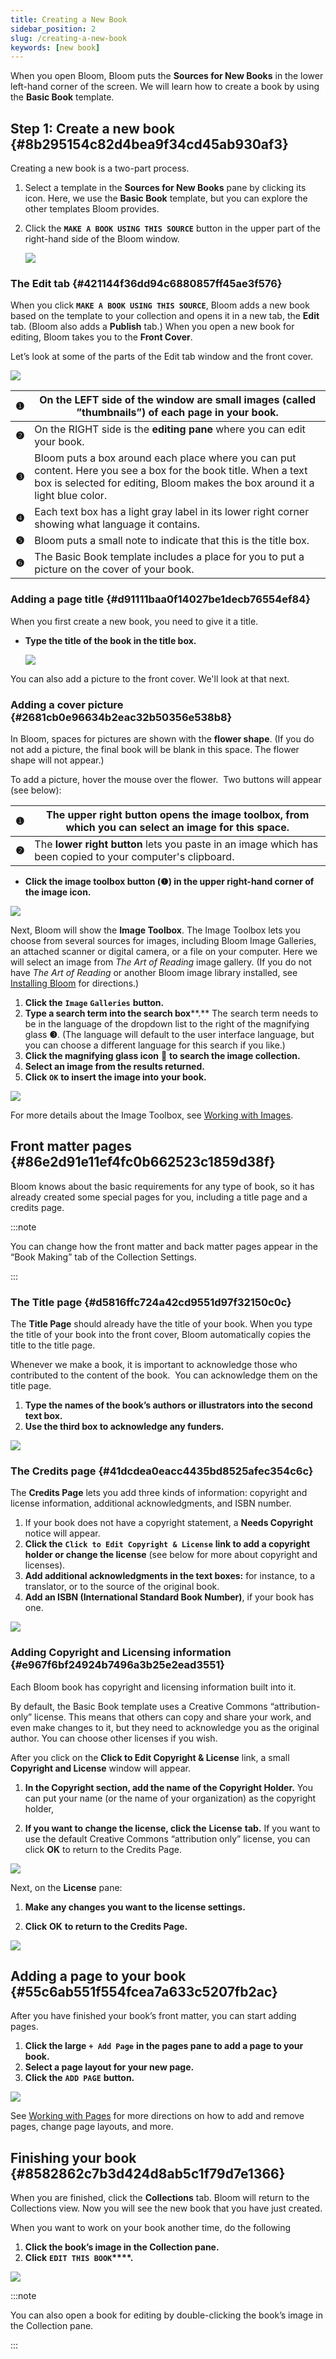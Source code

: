```yaml
---
title: Creating a New Book
sidebar_position: 2
slug: /creating-a-new-book
keywords: [new book]
---
```




When you open Bloom, Bloom puts the **Sources for New Books** in the lower left-hand corner of the screen. We will learn how to create a book by using the **Basic Book** template.


## Step 1: Create a new book {#8b295154c82d4bea9f34cd45ab930af3}


Creating a new book is a two-part process.

1. Select a template in the **Sources for New Books** pane by clicking its icon. Here, we use the **Basic Book** template, but you can explore the other templates Bloom provides.
2. Click the **`MAKE A BOOK USING THIS SOURCE`** button in the upper part of the right-hand side of the Bloom window.

	![](./1030892351.png)


### The Edit tab {#421144f36dd94c6880857ff45ae3f576}


When you click **`MAKE A BOOK USING THIS SOURCE`**, Bloom adds a new book based on the template to your collection and opens it in a new tab, the **Edit** tab. (Bloom also adds a **Publish** tab.) When you open a new book for editing, Bloom takes you to the **Front Cover**. 


Let’s look at some of the parts of the Edit tab window and the front cover. 


![](./892672860.png)


| **❶** | On the LEFT side of the window are small images (called **”thumbnails”**) of each page in your book.                                                                                             |
| ----- | ------------------------------------------------------------------------------------------------------------------------------------------------------------------------------------------------ |
| **❷** | On the RIGHT side is the **editing pane** where you can edit your book.                                                                                                                          |
| **❸** | Bloom puts a box around each place where you can put content. Here you see a box for the book title. When a text box is selected for editing, Bloom makes the box around it a light blue color.  |
| **❹** | Each text box has a light gray label in its lower right corner showing what language it contains.                                                                                                |
| **❺** | Bloom puts a small note to indicate that this is the title box.                                                                                                                                  |
| **❻** | The Basic Book template includes a place for you to put a picture on the cover of your book.                                                                                                     |


### Adding a page title {#d91111baa0f14027be1decb76554ef84}


When you first create a new book, you need to give it a title. 

- **Type the title of the book in the title box.**

	![](./989912986.png)


You can also add a picture to the front cover. We'll look at that next.


### Adding a cover picture {#2681cb0e96634b2eac32b50356e538b8}


In Bloom, spaces for pictures are shown with the **flower shape**. (If you do not add a picture, the final book will be blank in this space. The flower shape will not appear.)


To add a picture, hover the mouse over the flower.  Two buttons will appear (see below): 


| **❶** | The **upper right button** opens the image toolbox, from which you can select an image for this space.     |
| ----- | ---------------------------------------------------------------------------------------------------------- |
| **❷** | The **lower right button** lets you paste in an image which has been copied to your computer's clipboard.  |


<div class='notion-row'>
<div class='notion-column' style={{width: 'calc((100% - (min(32px, 4vw) * 1)) * 0.25)'}}>

- **Click the image toolbox button (****❶****) in the upper right-hand corner of the image icon.**


</div><div className='notion-spacer'></div>

<div class='notion-column' style={{width: 'calc((100% - (min(32px, 4vw) * 1)) * 0.75)'}}>


![](./199594747.png)


</div><div className='notion-spacer'></div>
</div>


Next, Bloom will show the **Image Toolbox**. The Image Toolbox lets you choose from several sources for images, including Bloom Image Galleries, an attached scanner or digital camera, or a file on your computer. Here we will select an image from _The Art of Reading_ image gallery. (If you do not have _The Art of Reading_ or another Bloom image library installed, see [Installing Bloom](/installing-bloom#a5ed45478c4141838da36b429cd4a600) for directions.) 

1. **Click the** **`Image`** **`Galleries`** **button.**
2. **Type a search term into the search box****.** The search term needs to be in the language of the dropdown list to the right of the magnifying glass **❸**. (The language will default to the user interface language, but you can choose a different language for this search if you like.)
3. **Click the magnifying glass icon** 🔎 **to search the image collection.**
4. **Select an image from the results returned.**
5. **Click** **`OK`** **to insert the image into your book.**

![](./1269559090.png)


For more details about the Image Toolbox, see [Working with Images](/working-with-images). 


## Front matter pages {#86e2d91e11ef4fc0b662523c1859d38f}


Bloom knows about the basic requirements for any type of book, so it has already created some special pages for you, including a title page and a credits page. 


:::note

You can change how the front matter and back matter pages appear in the “Book Making” tab of the Collection Settings. 

:::




### The Title page {#d5816ffc724a42cd9551d97f32150c0c}


The **Title Page** should already have the title of your book. When you type the title of your book into the front cover, Bloom automatically copies the title to the title page. 


Whenever we make a book, it is important to acknowledge those who contributed to the content of the book.  You can acknowledge them on the title page. 

1. **Type the names of the book’s authors or illustrators into the second text box.**
2. **Use the third box to acknowledge any funders.**

![](./1472033963.png)


### The Credits page {#41dcdea0eacc4435bd8525afec354c6c}


The **Credits Page** lets you add three kinds of information: copyright and license information, additional acknowledgments, and ISBN number. 

1. If your book does not have a copyright statement, a **Needs Copyright** notice will appear.
2. **Click the** **`Click to Edit Copyright & License`** **link to add a copyright holder or change the license** (see below for more about copyright and licenses).
3. **Add additional acknowledgments in the text boxes:** for instance, to a translator, or to the source of the original book.
4. **Add an ISBN (International Standard Book Number)**, if your book has one.

![](./1643174434.png)


### Adding Copyright and Licensing information {#e967f6bf24924b7496a3b25e2ead3551}


Each Bloom book has copyright and licensing information built into it. 


By default, the Basic Book template uses a Creative Commons “attribution-only” license. This means that others can copy and share your work, and even make changes to it, but they need to acknowledge you as the original author. You can choose other licenses if you wish. 


After you click on the **Click to Edit Copyright & License** link, a small **Copyright and License** window will appear. 


<div class='notion-row'>
<div class='notion-column' style={{width: 'calc((100% - (min(32px, 4vw) * 1)) * 0.375)'}}>

1. **In the Copyright section, add the name of the Copyright Holder.** You can put your name (or the name of your organization) as the copyright holder,

2. **If you want to change the license, click the** **License** **tab.** If you want to use the default Creative Commons “attribution only” license, you can click **OK** to return to the Credits Page.



</div><div className='notion-spacer'></div>

<div class='notion-column' style={{width: 'calc((100% - (min(32px, 4vw) * 1)) * 0.625)'}}>


![](./1621948006.png)


</div><div className='notion-spacer'></div>
</div>


 Next, on the **License** pane: 


<div class='notion-row'>
<div class='notion-column' style={{width: 'calc((100% - (min(32px, 4vw) * 1)) * 0.3125)'}}>

1. **Make any changes you want to the license settings.**

2. **Click** **OK** **to return to the Credits Page.**


</div><div className='notion-spacer'></div>

<div class='notion-column' style={{width: 'calc((100% - (min(32px, 4vw) * 1)) * 0.6875)'}}>


![](./1140171894.png)


</div><div className='notion-spacer'></div>
</div>


## Adding a page to your book {#55c6ab551f554fcea7a633c5207fb2ac}


After you have finished your book’s front matter, you can start adding pages. 

1. **Click the large** **`+ Add Page`** **in the pages pane to add a page to your book.**
2. **Select a page layout for your new page.**
3. **Click the** **`ADD PAGE`** **button.**

![](./740261842.png)


See [Working with Pages](/working-with-pages) for more directions on how to add and remove pages, change page layouts, and more. 


## Finishing your book {#8582862c7b3d424d8ab5c1f79d7e1366}


When you are finished, click the **Collections** tab. Bloom will return to the Collections view. Now you will see the new book that you have just created. 


When you want to work on your book another time, do the following

1. **Click the book’s image in the Collection pane.**
2. **Click** **`EDIT THIS BOOK`****.**

![](./462169170.png)


:::note

You can also open a book for editing by double-clicking the book’s image in the Collection pane.

:::




